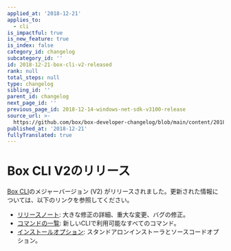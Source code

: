 ```yaml
---
applied_at: '2018-12-21'
applies_to:
  - cli
is_impactful: true
is_new_feature: true
is_index: false
category_id: changelog
subcategory_id: ''
id: 2018-12-21-box-cli-v2-released
rank: null
total_steps: null
type: changelog
sibling_id: ''
parent_id: changelog
next_page_id: ''
previous_page_id: 2018-12-14-windows-net-sdk-v3100-release
source_url: >-
  https://github.com/box/box-developer-changelog/blob/main/content/2018/12-21-box-cli-v2-released.md
published_at: '2018-12-21'
fullyTranslated: true
---
```

# Box CLI V2のリリース

[Box CLI](guide://cli/quick-start)のメジャーバージョン (V2) がリリースされました。更新された情報については、以下のリンクを参照してください。

* [リリースノート][cli_v2_release_notes]: 大きな修正の詳細、重大な変更、バグの修正。
* [コマンドの一覧][cli_v2_release_commands]: 新しいCLIで利用可能なすべてのコマンド。
* [インストールオプション](guide://cli/quick-start/install-and-configure): スタンドアロンインストーラとソースコードオプション。

[cli_v2_release_notes]: https://github.com/box/boxcli/blob/master/CHANGELOG.md#200

[cli_v2_release_commands]: https://github.com/box/boxcli#command-topics
